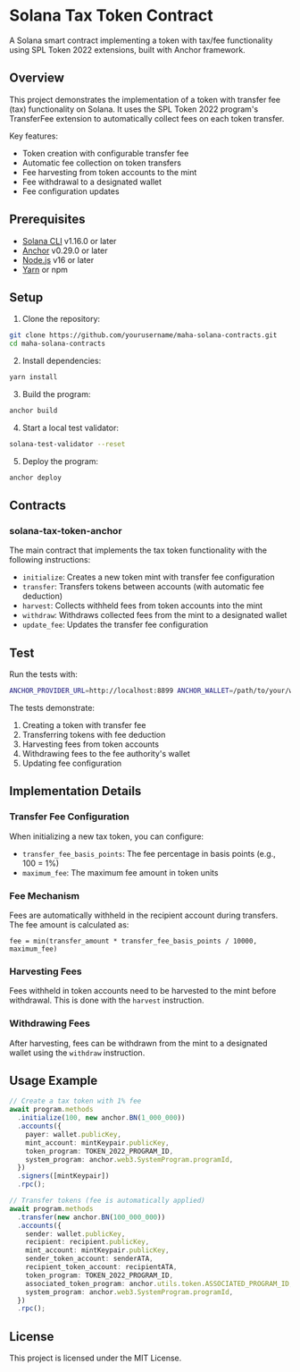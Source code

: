 # Solana Tax Token Contract

A Solana smart contract implementing a token with tax/fee functionality using SPL Token 2022 extensions, built with Anchor framework.

## Overview

This project demonstrates the implementation of a token with transfer fee (tax) functionality on Solana. It uses the SPL Token 2022 program's TransferFee extension to automatically collect fees on each token transfer.

Key features:
- Token creation with configurable transfer fee
- Automatic fee collection on token transfers
- Fee harvesting from token accounts to the mint
- Fee withdrawal to a designated wallet
- Fee configuration updates

## Prerequisites

- [Solana CLI](https://docs.solana.com/cli/install-solana-cli-tools) v1.16.0 or later
- [Anchor](https://project-serum.github.io/anchor/getting-started/installation.html) v0.29.0 or later
- [Node.js](https://nodejs.org/en/) v16 or later
- [Yarn](https://yarnpkg.com/getting-started/install) or npm

## Setup

1. Clone the repository:
```sh
git clone https://github.com/yourusername/maha-solana-contracts.git
cd maha-solana-contracts
```

2. Install dependencies:
```sh
yarn install
```

3. Build the program:
```sh
anchor build
```

4. Start a local test validator:
```sh
solana-test-validator --reset
```

5. Deploy the program:
```sh
anchor deploy
```

## Contracts

### solana-tax-token-anchor

The main contract that implements the tax token functionality with the following instructions:

- `initialize`: Creates a new token mint with transfer fee configuration
- `transfer`: Transfers tokens between accounts (with automatic fee deduction)
- `harvest`: Collects withheld fees from token accounts into the mint
- `withdraw`: Withdraws collected fees from the mint to a designated wallet
- `update_fee`: Updates the transfer fee configuration

## Test

Run the tests with:

```sh
ANCHOR_PROVIDER_URL=http://localhost:8899 ANCHOR_WALLET=/path/to/your/wallet.json npx ts-mocha -p ./tsconfig.json -t 1000000 tests/tax-token.ts
```

The tests demonstrate:
1. Creating a token with transfer fee
2. Transferring tokens with fee deduction
3. Harvesting fees from token accounts
4. Withdrawing fees to the fee authority's wallet
5. Updating fee configuration

## Implementation Details

### Transfer Fee Configuration

When initializing a new tax token, you can configure:
- `transfer_fee_basis_points`: The fee percentage in basis points (e.g., 100 = 1%)
- `maximum_fee`: The maximum fee amount in token units

### Fee Mechanism

Fees are automatically withheld in the recipient account during transfers. The fee amount is calculated as:
```
fee = min(transfer_amount * transfer_fee_basis_points / 10000, maximum_fee)
```

### Harvesting Fees

Fees withheld in token accounts need to be harvested to the mint before withdrawal. This is done with the `harvest` instruction.

### Withdrawing Fees

After harvesting, fees can be withdrawn from the mint to a designated wallet using the `withdraw` instruction.

## Usage Example

```typescript
// Create a tax token with 1% fee
await program.methods
  .initialize(100, new anchor.BN(1_000_000))
  .accounts({
    payer: wallet.publicKey,
    mint_account: mintKeypair.publicKey,
    token_program: TOKEN_2022_PROGRAM_ID,
    system_program: anchor.web3.SystemProgram.programId,
  })
  .signers([mintKeypair])
  .rpc();

// Transfer tokens (fee is automatically applied)
await program.methods
  .transfer(new anchor.BN(100_000_000))
  .accounts({
    sender: wallet.publicKey,
    recipient: recipient.publicKey,
    mint_account: mintKeypair.publicKey,
    sender_token_account: senderATA,
    recipient_token_account: recipientATA,
    token_program: TOKEN_2022_PROGRAM_ID,
    associated_token_program: anchor.utils.token.ASSOCIATED_PROGRAM_ID,
    system_program: anchor.web3.SystemProgram.programId,
  })
  .rpc();
```

## License

This project is licensed under the MIT License.